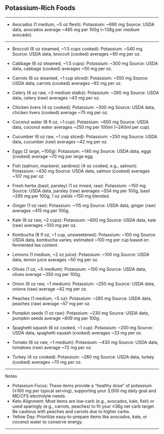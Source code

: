 ## Potassium-Rich Foods
---
- Avocados (1 medium, ~5 oz flesh):
Potassium: ~690 mg
Source: USDA data, avocados average ~485 mg per 100g (~138g per medium avocado).
---
- Broccoli (6 oz steamed, ~1.5 cups cooked):
Potassium: ~540 mg
Source: USDA data, broccoli (cooked) averages ~90 mg per oz.

- Cabbage (6 oz steamed, ~1.5 cups):
Potassium: ~300 mg
Source: USDA data, cabbage (cooked) averages ~50 mg per oz.

- Carrots (6 oz steamed, ~1 cup sliced):
Potassium: ~550 mg
Source: USDA data, carrots (cooked) averages ~92 mg per oz.

- Celery (6 oz raw, ~3 medium stalks):
Potassium: ~260 mg
Source: USDA data, celery (raw) averages ~43 mg per oz.

- Chicken livers (4 oz cooked):
Potassium: ~300 mg
Source: USDA data, chicken livers (cooked) average ~75 mg per oz.

- Coconut water (8 fl oz, ~1 cup):
Potassium: ~600 mg
Source: USDA data, coconut water averages ~250 mg per 100ml (~240ml per cup).

- Cucumber (6 oz raw, ~1 cup sliced):
Potassium: ~250 mg
Source: USDA data, cucumber (raw) averages ~42 mg per oz.

- Eggs (2 large, ~100g):
Potassium: ~140 mg
Source: USDA data, eggs (cooked) average ~70 mg per large egg.

- Fish (salmon, mackerel, sardines) (4 oz cooked, e.g., salmon):
Potassium: ~430 mg
Source: USDA data, salmon (cooked) averages ~107 mg per oz.

- Fresh herbs (basil, parsley) (1 oz mixed, raw):
Potassium: ~150 mg
Source: USDA data, parsley (raw) averages ~554 mg per 100g, basil ~295 mg per 100g; 1 oz yields ~150 mg blended.

- Ginger (1 oz raw):
Potassium: ~115 mg
Source: USDA data, ginger (raw) averages ~415 mg per 100g.

- Kale (6 oz raw, ~2 cups):
Potassium: ~600 mg
Source: USDA data, kale (raw) averages ~100 mg per oz.

- Kombucha (8 fl oz, ~1 cup, unsweetened):
Potassium: ~100 mg
Source: USDA data, kombucha varies; estimated ~100 mg per cup based on fermented tea content.

- Lemons (1 medium, ~2 oz juice):
Potassium: ~100 mg
Source: USDA data, lemon juice averages ~50 mg per oz.

- Olives (1 oz, ~5 medium):
Potassium: ~100 mg
Source: USDA data, olives average ~350 mg per 100g.

- Onion (6 oz raw, ~1 medium):
Potassium: ~250 mg
Source: USDA data, onions (raw) average ~42 mg per oz.

- Peaches (1 medium, ~5 oz):
Potassium: ~285 mg
Source: USDA data, peaches (raw) average ~57 mg per oz.

- Pumpkin seeds (1 oz raw):
Potassium: ~230 mg
Source: USDA data, pumpkin seeds average ~809 mg per 100g.

- Spaghetti squash (6 oz cooked, ~1 cup):
Potassium: ~200 mg
Source: USDA data, spaghetti squash (cooked) averages ~33 mg per oz.

- Tomato (6 oz raw, ~1 medium):
Potassium: ~430 mg
Source: USDA data, tomatoes (raw) average ~72 mg per oz.

- Turkey (4 oz cooked):
Potassium: ~280 mg
Source: USDA data, turkey (cooked) averages ~70 mg per oz.

---
Notes
- Potassium Focus: These items provide a “healthy dose” of potassium (≥100 mg per typical serving), supporting your 3,000 mg daily goal and ME/CFS electrolyte needs.
- Keto Alignment: Most items are low-carb (e.g., avocados, kale, fish) or used sparingly (e.g., carrots, peaches) to fit your ≤36g net carb target. Be cautious with peaches and carrots due to higher carbs.
- Yellow Day: Prioritize easy-to-prepare items like avocados, kale, or coconut water to conserve energy.
---
